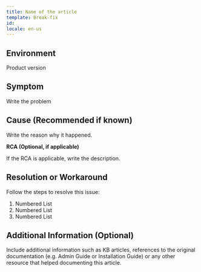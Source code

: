 ```yaml
---
title: Name of the article
template: Break-fix
id: 
locale: en-us
---
```


## Environment

Product version
	 
## Symptom

Write the problem

## Cause (Recommended if known)

Write the reason why it happened.

**RCA (Optional, if applicable)**

If the RCA is applicable, write the description.

## Resolution or Workaround

Follow the steps to resolve this issue:

1.	Numbered List
2.	Numbered List
3.	Numbered List

## Additional Information (Optional)

Include additional information such as KB articles, references to the original documentation (e.g. Admin Guide or Installation Guide) or any other resource that helped documenting this article.

